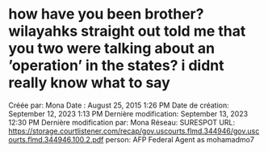 # how have you been brother? wilayahks straight out told me that you two were talking about an ’operation’ in the states? i didnt really know what to say

Créée par: Mona
Date : August 25, 2015 1:26 PM
Date de création: September 12, 2023 1:13 PM
Dernière modification: September 13, 2023 12:30 PM
Dernière modification par: Mona
Réseau: SURESPOT
URL: https://storage.courtlistener.com/recap/gov.uscourts.flmd.344946/gov.uscourts.flmd.344946.100.2.pdf
person: AFP Federal Agent as mohamadmo7